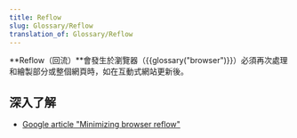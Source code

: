 ```yaml
---
title: Reflow
slug: Glossary/Reflow
translation_of: Glossary/Reflow
---
```

**Reflow（回流）**會發生於瀏覽器（{{glossary("browser")}}）必須再次處理和繪製部分或整個網頁時，如在互動式網站更新後。

## 深入了解

- [Google article "Minimizing browser reflow"](https://developers.google.com/speed/articles/reflow)
